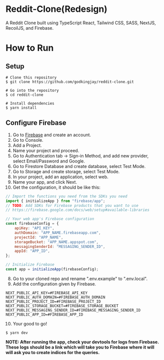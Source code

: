 # Reddit-Clone(Redesign)

A Reddit Clone built using TypeScript React, Tailwind CSS, SASS, NextJS, RecoilJS, and Firebase.

# How to Run

## Setup

```
# Clone this repository
$ git clone https://github.com/godkingjay/reddit-clone.git

# Go into the repository
$ cd reddit-clone

# Install dependencies
$ yarn install
```

## Configure Firebase

1. Go to [Firebase](https://firebase.google.com/) and create an account.
2. Go to Console.
3. Add a Project.
4. Name your project and proceed.
5. Go to Authentication tab -> Sign-in Method, and add new provider, select Email/Password and Google.
6. Go to Firestore Database and create database, select Test Mode.
7. Go to Storage and create storage, select Test Mode.
8. In your project, add an application, select web.
9. Name your app, and click Next.
10. Get the configuration, it should be like this:

```javascript
// Import the functions you need from the SDKs you need
import { initializeApp } from "firebase/app";
// TODO: Add SDKs for Firebase products that you want to use
// https://firebase.google.com/docs/web/setup#available-libraries

// Your web app's Firebase configuration
const firebaseConfig = {
	apiKey: "API_KEY",
	authDomain: "APP_NAME.firebaseapp.com",
	projectId: "APP_NAME",
	storageBucket: "APP_NAME.appspot.com",
	messagingSenderId: "MESSAGING_SENDER_ID",
	appId: "APP_ID",
};

// Initialize Firebase
const app = initializeApp(firebaseConfig);
```

8. Go to your cloned repo and rename ".env.example" to ".env.local".
9. Add the configuration given by Firebase.

```
NEXT_PUBLIC_API_KEY=#FIREBASE_API_KEY
NEXT_PUBLIC_AUTH_DOMAIN=#FIREBASE_AUTH_DOMAIN
NEXT_PUBLIC_PROJECT_ID=#FIREBASE_PROJECT_ID
NEXT_PUBLIC_STORAGE_BUCKET=#FIREBASE_STORAGE_BUCKET
NEXT_PUBLIC_MESSAGING_SENDER_ID=#FIREBASE_MESSAGING_SENDER_ID
NEXT_PUBLIC_APP_ID=#FIREBASE_APP_ID
```

10. Your good to go!

```
$ yarn dev
```

**NOTE: After running the app, check your devtools for logs from Firebase. These logs should be a link which will take you to Firebase where it will will ask you to create indices for the queries.**
